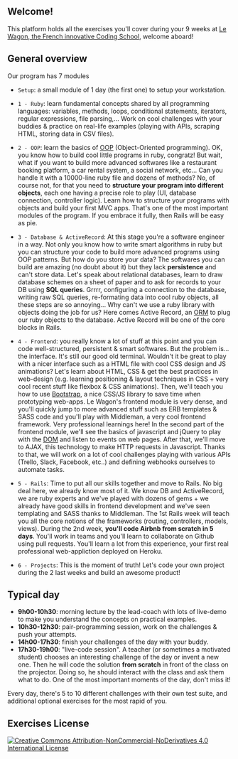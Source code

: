## Welcome!

This platform holds all the exercises you'll cover during your 9 weeks at [Le Wagon, the French innovative Coding School](http://www.lewagon.org/en), welcome aboard!

## General overview

Our program has 7 modules

- `Setup`: a small module of 1 day (the first one) to setup your workstation.

- `1 - Ruby`: learn fundamental concepts shared by all programming languages: variables, methods, loops, conditional statements, iterators, regular expressions,  file parsing,... Work on cool challenges with your buddies & practice on real-life examples (playing with APIs, scraping HTML, storing data in CSV files).

- `2 - OOP`: learn the basics of [OOP](https://en.wikipedia.org/wiki/Object-oriented_programming) (Object-Oriented programming). OK, you know how to build cool little programs in ruby, congratz! But wait, what if you want to build more advanced softwares like a restaurant booking platform, a car rental system, a social network, etc... Can you handle it with a 10000-line ruby file and dozens of methods? No, of course not, for that you need to **structure your program into different objects**, each one having a precise role to play (UI, database connection, controller logic). Learn how to structure your programs with objects and build your first MVC apps. That's one of the most important modules of the program. If you embrace it fully, then Rails will be easy as pie.


- `3 - Database & ActiveRecord`: At this stage you're a software engineer in a way. Not only you know how to write smart algorithms in ruby but you can structure your code to build more advanced programs using OOP patterns. But how do you store your data? The softwares you can build are amazing (no doubt about it) but they lack **persistence** and can't store data. Let's speak about relational databases, learn to draw database schemes on a sheet of paper and to ask for records to your DB using **SQL queries**. Grrrr, configuring a connection to the database, writing raw SQL queries, re-formating data into cool ruby objects, all these steps are so annoying... Why can't we use a ruby library with objects doing the job for us? Here comes Active Record, an [ORM](https://en.wikipedia.org/wiki/Object-relational_mapping) to plug our ruby objects to the database. Active Record will be one of the core blocks in Rails.


- `4 - Frontend`: you really know a lot of stuff at this point and you can code well-structured, persistent & smart softwares. But the problem is... the interface. It's still our good old terminal. Wouldn't it be great to play with a nicer interface such as a HTML file with cool CSS design and JS animations? Let's learn about HTML, CSS & get the best practices in web-design (e.g. learning positioning & layout techniques in CSS + very cool recent stuff like flexbox & CSS animations). Then, we'll teach you how to use [Bootstrap](http://getbootstrap.com/), a nice CSS/JS library to save time when prototyping web-apps. Le Wagon's frontend module is very dense, and you'll quickly jump to more advanced stuff such as ERB templates & SASS code and you'll play with Middleman, a very cool frontend framework. Very professional learnings here! In the second part of the frontend module, we'll see the basics of javascript and jQuery to play with the [DOM](https://en.wikipedia.org/wiki/Document_Object_Model) and listen to events on web pages. After that, we'll move to AJAX, this technology to make HTTP requests in Javascript. Thanks to that, we will work on a lot of cool challenges playing with various APIs (Trello, Slack, Facebook, etc..) and defining webhooks ourselves to automate tasks.

- `5 - Rails`: Time to put all our skills together and move to Rails. No big deal here, we already know most of it. We know DB and ActiveRecord, we are ruby experts and we've played with dozens of gems + we already have good skills in frontend development and we've seen templating and SASS thanks to Middleman. The 1st Rails week will teach you all the core notions of the frameworks (routing, controllers, models, views). During the 2nd week, **you'll code Airbnb from scratch in 5 days**. You'll work in teams and you'll learn to collaborate on Github using pull requests. You'll learn a lot from this experience, your first real professional web-appliction deployed on Heroku.

- `6 - Projects`: This is the moment of truth! Let's code your own project during the 2 last weeks and build an awesome product!


## Typical day

- **9h00-10h30**: morning lecture by the lead-coach with lots of live-demo to make you understand the concepts on practical examples.
- **10h30-12h30**: pair-programming session, work on the challenges & push your attempts.
- **14h00-17h30**: finish your challenges of the day with your buddy.
-  **17h30-19h00**: "live-code session". A teacher (or sometimes a motivated student) chooses an interesting challenge of the day or invent a new one. Then he will code the solution **from scratch** in front of the class on the projector. Doing so, he should interact with the class and ask them what to do. One of the most important moments of the day, don't miss it!

Every day, there's 5 to 10 different challenges with their own test suite, and additional optional exercises for the most rapid of you.

## Exercises License

[![Creative Commons Attribution-NonCommercial-NoDerivatives 4.0 International License](https://i.creativecommons.org/l/by-nc-nd/4.0/88x31.png)](http://creativecommons.org/licenses/by-nc-nd/4.0/)
